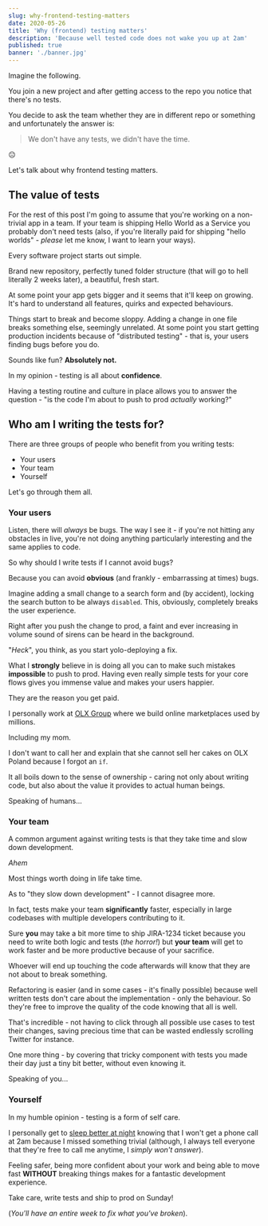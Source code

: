 ```yaml
---
slug: why-frontend-testing-matters
date: 2020-05-26
title: 'Why (frontend) testing matters'
description: 'Because well tested code does not wake you up at 2am'
published: true
banner: './banner.jpg'
---
```


Imagine the following.

You join a new project and after getting access to the repo you notice that there's no tests.

You decide to ask the team whether they are in different repo or something and unfortunately the answer is:

> We don't have any tests, we didn't have the time.

😐

Let's talk about why frontend testing matters.

## The value of tests

For the rest of this post I'm going to assume that you're working on a non-trivial app in a team. If your team is shipping Hello World as a Service you probably don't need tests (also, if you're literally paid for shipping "hello worlds" - _please_ let me know, I want to learn your ways).

Every software project starts out simple.

Brand new repository, perfectly tuned folder structure (that will go to hell literally 2 weeks later), a beautiful, fresh start.

At some point your app gets bigger and it seems that it'll keep on growing. It's hard to understand all features, quirks and expected behaviours.

Things start to break and become sloppy. Adding a change in one file breaks something else, seemingly unrelated. At some point you start getting production incidents because of "distributed testing" - that is, your users finding bugs before you do.

Sounds like fun? **Absolutely not.**

In my opinion - testing is all about **confidence**.

Having a testing routine and culture in place allows you to answer the question - "is the code I'm about to push to prod _actually_ working?"

## Who am I writing the tests for?

There are three groups of people who benefit from you writing tests:

- Your users
- Your team
- Yourself

Let's go through them all.

### Your users

Listen, there will _always_ be bugs. The way I see it - if you're not hitting any obstacles in live, you're not doing anything particularly interesting and the same applies to code.

So why should I write tests if I cannot avoid bugs?

Because you can avoid **obvious** (and frankly - embarrassing at times) bugs.

Imagine adding a small change to a search form and (by accident), locking the search button to be always `disabled`. This, obviously, completely breaks the user experience.

Right after you push the change to prod, a faint and ever increasing in volume sound of sirens can be heard in the background.

"_Heck_", you think, as you start yolo-deploying a fix.

What I **strongly** believe in is doing all you can to make such mistakes **impossible** to push to prod. Having even really simple tests for your core flows gives you immense value and makes your users happier.

They are the reason you get paid.

I personally work at [OLX Group](https://tech.olx.com/) where we build online marketplaces used by millions.

Including my mom.

I don't want to call her and explain that she cannot sell her cakes on OLX Poland because I forgot an `if`.

It all boils down to the sense of ownership - caring not only about writing code, but also about the value it provides to actual human beings.

Speaking of humans...

### Your team

A common argument against writing tests is that they take time and slow down development.

_Ahem_

Most things worth doing in life take time.

As to "they slow down development" - I cannot disagree more.

In fact, tests make your team **significantly** faster, especially in large codebases with multiple developers contributing to it.

Sure **you** may take a bit more time to ship JIRA-1234 ticket because you need to write both logic and tests (_the horror!_) but **your team** will get to work faster and be more productive because of your sacrifice.

Whoever will end up touching the code afterwards will know that they are not about to break something.

Refactoring is easier (and in some cases - it's finally possible) because well written tests don't care about the implementation - only the behaviour. So they're free to improve the quality of the code knowing that all is well.

That's incredible - not having to click through all possible use cases to test their changes, saving precious time that can be wasted endlessly scrolling Twitter for instance.

One more thing - by covering that tricky component with tests you made their day just a tiny bit better, without even knowing it.

Speaking of you...

### Yourself

In my humble opinion - testing is a form of self care.

I personally get to [sleep better at night](https://www.youtube.com/watch?v=mVGWQK8j_s0) knowing that I won't get a phone call at 2am because I missed something trivial (although, I always tell everyone that they're free to call me anytime, I _simply won't answer_).

Feeling safer, being more confident about your work and being able to move fast **WITHOUT** breaking things makes for a fantastic development experience.

Take care, write tests and ship to prod on Sunday!

(_You'll have an entire week to fix what you've broken_).

